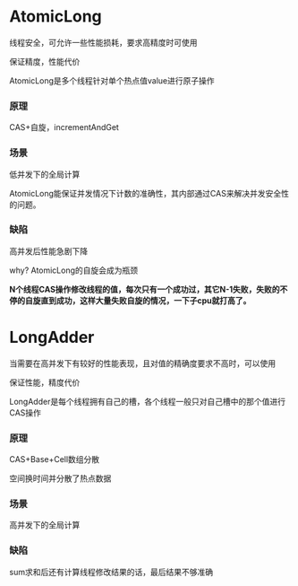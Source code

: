 # AtomicLong

线程安全，可允许一些性能损耗，要求高精度时可使用

保证精度，性能代价

AtomicLong是多个线程针对单个热点值value进行原子操作

### 原理

CAS+自旋，incrementAndGet

### 场景

低并发下的全局计算

AtomicLong能保证并发情况下计数的准确性，其内部通过CAS来解决并发安全性的问题。

### 缺陷

高并发后性能急剧下降

why? AtomicLong的自旋会成为瓶颈

**N个线程CAS操作修改线程的值，每次只有一个成功过，其它N-1失败，失败的不停的自旋直到成功，这样大量失败自旋的情况，一下子cpu就打高了。**

# LongAdder

当需要在高并发下有较好的性能表现，且对值的精确度要求不高时，可以使用

保证性能，精度代价

LongAdder是每个线程拥有自己的槽，各个线程一般只对自己槽中的那个值进行CAS操作

### 原理

CAS+Base+Cell数组分散

空间换时间并分散了热点数据

### 场景

高并发下的全局计算

### 缺陷

sum求和后还有计算线程修改结果的话，最后结果不够准确



